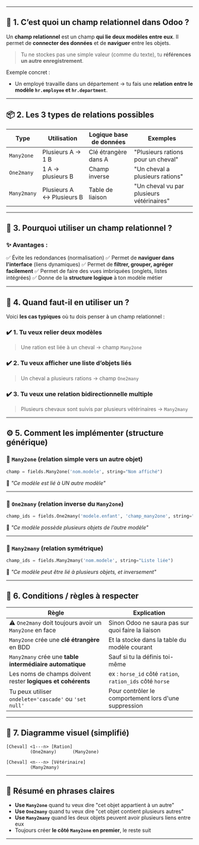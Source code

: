 
---

## 📌 1. C’est quoi un **champ relationnel** dans Odoo ?

Un **champ relationnel** est un champ **qui lie deux modèles entre eux**.
Il permet de **connecter des données** et de **naviguer** entre les objets.

> Tu ne stockes pas une simple valeur (comme du texte), tu **références un autre enregistrement**.

Exemple concret :

* Un employé travaille dans un département → tu fais une **relation entre le modèle `hr.employee` et `hr.department`**.

---

## 📦 2. Les **3 types de relations** possibles

| Type        | Utilisation               | Logique base de données | Exemples                                  |
| ----------- | ------------------------- | ----------------------- | ----------------------------------------- |
| `Many2one`  | Plusieurs A → 1 B         | Clé étrangère dans A    | "Plusieurs rations pour un cheval"        |
| `One2many`  | 1 A → plusieurs B         | Champ inverse           | "Un cheval a plusieurs rations"           |
| `Many2many` | Plusieurs A ↔ Plusieurs B | Table de liaison        | "Un cheval vu par plusieurs vétérinaires" |

---

## 🧠 3. Pourquoi utiliser un champ relationnel ?

### ✨ Avantages :

✅ Évite les redondances (normalisation)
✅ Permet de **naviguer dans l'interface** (liens dynamiques)
✅ Permet de **filtrer, grouper, agréger facilement**
✅ Permet de faire des vues imbriquées (onglets, listes intégrées)
✅ Donne de la **structure logique** à ton modèle métier

---

## 🧰 4. Quand faut-il en utiliser un ?

Voici **les cas typiques** où tu dois penser à un champ relationnel :

### ✔️ 1. Tu veux **relier deux modèles**

> Une ration est liée à un cheval → champ `Many2one`

### ✔️ 2. Tu veux afficher **une liste d’objets liés**

> Un cheval a plusieurs rations → champ `One2many`

### ✔️ 3. Tu veux une **relation bidirectionnelle multiple**

> Plusieurs chevaux sont suivis par plusieurs vétérinaires → `Many2many`

---

## ⚙️ 5. Comment les implémenter (structure générique)

### 🔹 `Many2one` (relation simple vers un autre objet)

```python
champ = fields.Many2one('nom.modele', string="Nom affiché")
```

💬 *"Ce modèle est lié à UN autre modèle"*

---

### 🔹 `One2many` (relation inverse du `Many2one`)

```python
champ_ids = fields.One2many('modele.enfant', 'champ_many2one', string="Enfants")
```

💬 *"Ce modèle possède plusieurs objets de l’autre modèle"*

---

### 🔹 `Many2many` (relation symétrique)

```python
champ_ids = fields.Many2many('nom.modele', string="Liste liée")
```

💬 *"Ce modèle peut être lié à plusieurs objets, et inversement"*

---

## 🧾 6. Conditions / règles à respecter

| Règle                                                       | Explication                                              |
| ----------------------------------------------------------- | -------------------------------------------------------- |
| ⚠️ `One2many` doit toujours avoir un `Many2one` en face     | Sinon Odoo ne saura pas sur quoi faire la liaison        |
| `Many2one` crée une **clé étrangère** en BDD                | Et la stocke dans la table du modèle courant             |
| `Many2many` crée une **table intermédiaire automatique**    | Sauf si tu la définis toi-même                           |
| Les noms de champs doivent rester **logiques et cohérents** | ex : `horse_id` côté `ration`, `ration_ids` côté `horse` |
| Tu peux utiliser `ondelete='cascade'` ou `'set null'`       | Pour contrôler le comportement lors d'une suppression    |

---

## 📐 7. Diagramme visuel (simplifié)

```
[Cheval] <1---n> [Ration]
         (One2many)      (Many2one)
```

```
[Cheval] <n---n> [Vétérinaire]
         (Many2many)
```

---

## 📝 Résumé en phrases claires

* **Use `Many2one`** quand tu veux dire "cet objet appartient à un autre"
* **Use `One2many`** quand tu veux dire "cet objet contient plusieurs autres"
* **Use `Many2many`** quand les deux objets peuvent avoir plusieurs liens entre eux
* Toujours créer **le côté `Many2one` en premier**, le reste suit

---

